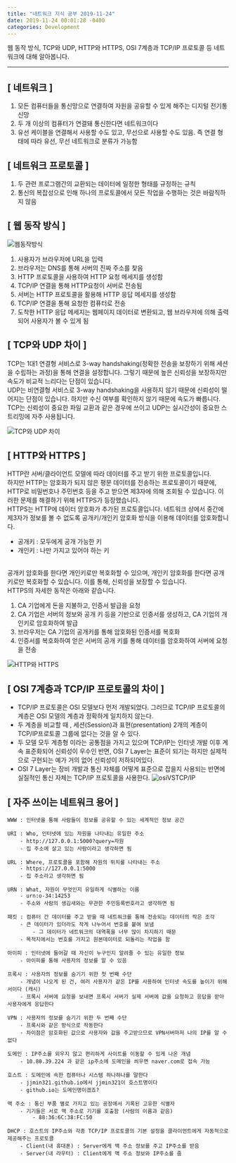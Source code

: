 ```yaml
---
title: "네트워크 지식 공부 2019-11-24"
date: 2019-11-24 00:01:28 -0400
categories: Development
---
```


웹 동작 방식, TCP와 UDP, HTTP와 HTTPS, OSI 7계층과 TCP/IP 프로토콜 등 네트워크에 대해 알아봅니다.
<hr>

## [ 네트워크 ]
1. 모든 컴퓨터들을 통신망으로 연결하여 자원을 공유할 수 있게 해주는 디지털 전기통신망
2. 두 개 이상의 컴퓨터가 연결돼 통신한다면 네트워크이다
3. 유선 케이블을 연결해서 사용할 수도 있고, 무선으로 사용할 수도 있음. 즉 연결 형태에 따라 유선, 무선 네트워크로 분류가 가능함

## [ 네트워크 프로토콜 ]
1. 두 관련 프로그램간의 교환되는 데이터에 일정한 형태를 규정하는 규칙
2. 통신의 복잡성으로 인해 하나의 프로토콜에서 모든 작업을 수행하는 것은 바람직하지 않음

## [ 웹 동작 방식 ]
![웹동작방식](https://user-images.githubusercontent.com/52072077/112716277-b6024d00-8f28-11eb-86b3-c0650caa9e83.png)

1. 사용자가 브라우저에 URL을 입력
2. 브라우저는 DNS를 통해 서버의 진짜 주소를 찾음
3. HTTP 프로토콜을 사용하여 HTTP 요청 메세지를 생성함
4. TCP/IP 연결을 통해 HTTP요청이 서버로 전송됨
5. 서버는 HTTP 프로토콜을 활용해 HTTP 응답 메세지를 생성함
6. TCP/IP 연결을 통해 요청한 컴퓨터로 전송
7. 도착한 HTTP 응답 메세지는 웹페이지 데이터로 변환되고, 웹 브라우저에 의해 출력되어 사용자가 볼 수 있게 됨

## [ TCP와 UDP 차이 ]
TCP는 1대1 연결형 서비스로 3-way handshaking(정확한 전송을 보장하기 위해 세션을 수립하는 과정)을 통해 연결을 설정합니다. 그렇기 때문에 높은 신뢰성을 보장하지만 속도가 비교적 느리다는 단점이 있습니다. 
<br>
UDP는 비연결형 서비스로 3-way handshaking을 사용하지 않기 때문에 신뢰성이 떨어지는 단점이 있습니다. 하지만 수신 여부를 확인하지 않기 때문에 속도가 빠릅니다. TCP는 신뢰성이 중요한 파일 교환과 같은 경우에 쓰이고 UDP는 실시간성이 중요한 스트리밍에 자주 사용됩니다.

![TCP와 UDP 차이](https://user-images.githubusercontent.com/52072077/112716536-5311b580-8f2a-11eb-8d41-3594e2429b47.png)

## [ HTTP와 HTTPS ]
HTTP란 서버/클라이언트 모델에 따라 데이터를 주고 받기 위한 프로토콜입니다.
<br>
하지만 HTTP는 암호화가 되지 않은 평문 데이터를 전송하는 프로토콜이기 때문에, HTTP로 비밀번호나 주민번호 등을 주고 받으면 제3자에 의해 조회될 수 있습니다. 이러한 문제를 해결하기 위해 HTTPS가 등장했습니다.
<br>
HTTPS는 HTTP에 데이터 암호화가 추가된 프로토콜입니다. 네트워크 상에서 중간에 제3자가 정보를 볼 수 없도록 공개키/개인키 암호화 방식을 이용해 데이터를 암호화합니다.

- 공개키 : 모두에게 공개 가능한 키 
- 개인키 : 나만 가지고 있어야 하는 키 

<br>
공개키 암호화를 한다면 개인키로만 복호화할 수 있으며, 개인키 암호화를 한다면 공개키로만 복호화할 수 있습니다. 이를 통해, 신뢰성을 보장할 수 있습니다. 
<br>
HTTPS의 자세한 동작은 아래와 같습니다.

1. CA 기업에게 돈을 지불하고, 인증서 발급을 요청
2. CA 기업은 서버의 정보와 공개 키 등을 기반으로 인증서를 생성하고, CA 기업의 개인키로 암호화하여 발급
3. 브라우저는 CA 기업의 공개키를 통해 암호화된 인증서를 복호화
4. 인증서를 복호화하여 얻은 서버의 공개 키를 통해 데이터를 암호화하여 서버에 요청을 전송

![HTTP와 HTTPS](https://user-images.githubusercontent.com/52072077/112716602-a1bf4f80-8f2a-11eb-90c3-7aff714358ae.png)


## [ OSI 7계층과 TCP/IP 프로토콜의 차이 ]
- TCP/IP 프로토콜은 OSI 모델보다 먼저 개발되었다. 그러므로 TCP/IP 프로토콜의 계층은 OSI 모델의 계층과 정확하게 일치하지 않는다.
- 두 계층을 비교할 때 , 세션(Session)과 표현(presentation) 2개의 계층이 TCP/IP프로토콜 그룹에 없다는 것을 알 수 있다.
- 두 모델 모두 계층형 이라는 공통점을 가지고 있으며 TCP/IP는 인터넷 개발 이후 계속 표준화되어 신뢰성이 우수인 반면, OSI 7 Layer는 표준이 되기는 하지만 실제적으로 구현되는 예가 거의 없어 신뢰성이 저하되어있다.
- OSI 7 Layer는 장비 개발과 통신 자체를 어떻게 표준으로 잡을지 사용되는 반면에 실질적인 통신 자체는 TCP/IP 프로토콜을 사용한다.
![osiVSTCP/IP](https://user-images.githubusercontent.com/52072077/95419112-e4d53880-0973-11eb-9540-e5747ff5c39e.png)

## [ 자주 쓰이는 네트워크 용어 ]
```
WWW : 인터넷을 통해 사람들이 정보를 공유할 수 있는 세계적인 정보 공간

URI : Who, 인터넷에 있는 자원을 나타내는 유일한 주소
    - http://127.0.0.1:5000?query=자원
    - 집 주소에 살고 있는 사람이라고 생각하면 됨

URL : Where, 프로토콜을 포함해 자원의 위치를 나타내는 주소 
    - https://127.0.0.1:5000
    - 집 주소라고 생각하면 됨 

URN : What, 자원이 무엇인지 유일하게 식별하는 이름 
    - urn:o-34:14253
    - 주소와 사람의 생김새와는 무관한 주민등록번호라고 생각하면 됨 

패킷 : 컴퓨터 간 데이터를 주고 받을 때 네트워크를 통해 전송되는 데이터의 작은 조각
    - 큰 데이터가 있더라도 작게 나누어서 번호를 붙여 보냄 
        - 그 데이터가 네트워크의 대역폭을 너무 많이 차지하기 때문
    - 목적지에서는 번호를 가지고 원본데이터로 되돌리는 작업을 함 

아이피 : 인터넷에 들어갈 때 자신이 누구인지 알려줄 수 있는 유일한 정보 
    - 아이피를 통해 사용자의 정보를 알 수 있음 

프록시 : 사용자의 정보를 숨기기 위한 첫 번째 수단
    - 개념이 나오게 된 건, 여러 사용자가 같은 IP를 사용하여 인터넷 속도를 높이기 위해서이다 (캐시)
    - 프록시 서버에 요청을 보내면 프록시 서버가 실제 서버에 값을 요청하고 응답을 받아 사용자에게 응답한다    

VPN : 사용자의 정보를 숨기기 위한 두 번째 수단 
    - 프록시와 같은 방식으로 작동한다
    - 차이점은 암호화된 값으로 사용자와 값을 주고받으므로 VPN서버마저 나의 IP를 알 수 없다

도메인 : IP주소를 외우지 않고 편리하게 사이트를 이동할 수 있게 나온 개념 
    - 10.80.39.224 과 같은 ip주소에 도메인을 씌우면 naver.com로 접속 가능

호스트 : 도메인에 속한 컴퓨터나 시스템 하나하나를 말한다 
    - jjmin321.github.io에서 jjmin321이 호스트명이다
    - github.io는 도메인명이겠죠?

맥 주소 : 통신 부품 별로 가지고 있는 공장에서 기록된 고유한 식별자
    - 기기들은 서로 맥 주소로 기기를 호출함 (사람의 이름과 같음)
        - 88:36:6C:38:FC:50

DHCP : 호스트의 IP주소와 각종 TCP/IP 프로토콜의 기본 설정을 클라이언트에게 자동적으로 제공해주는 프로토콜
    - Client(내 휴대폰) : Server에게 맥 주소 정보를 주고 IP주소를 받음
    - Server(내 라우터) : Client에게 맥 주소 정보와 IP주소를 줌

```
